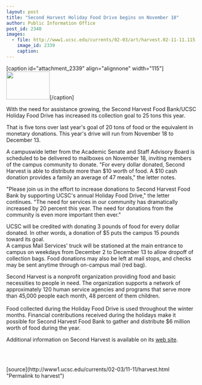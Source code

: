 ```yaml
---
layout: post
title: "Second Harvest Holiday Food Drive begins on November 18"
author: Public Information Office
post_id: 2340
images:
  - file: http://www1.ucsc.edu/currents/02-03/art/harvest.02-11-11.115.jpg
    image_id: 2339
    caption: 
---
```


[caption id="attachment_2339" align="alignnone" width="115"]<a href="http://localhost/mysite/wp-content/uploads/2002/11/harvest.02-11-11.115.jpg"><img class="size-full wp-image-2339" src="http://localhost/mysite/wp-content/uploads/2002/11/harvest.02-11-11.115.jpg" alt="" width="115" height="74" /></a>[/caption]
<p>
  With the need for assistance growing, the Second Harvest Food Bank/UCSC Holiday Food Drive has increased its collection goal to 25 tons this year.<br>
</p>
<p>
  That is five tons over last year's goal of 20 tons of food or the equivalent in monetary donations. This year's drive will run from November 18 to December 13.
</p>
<p>
  A campuswide letter from the Academic Senate and Staff Advisory Board is scheduled to be delivered to mailboxes on November 18, inviting members of the campus community to donate. "For every dollar donated, Second Harvest is able to distribute more than $10 worth of food. A $10 cash donation provides a family an average of 47 meals," the letter notes.
</p>
<p>
  "Please join us in the effort to increase donations to Second Harvest Food Bank by supporting UCSC's annual Holiday Food Drive," the letter continues. "The need for services in our community has dramatically increased by 20 percent this year. The need for donations from the community is even more important then ever."
</p>
<p>
  UCSC will be credited with donating 3 pounds of food for every dollar donated. In other words, a donation of $5 puts the campus 15 pounds toward its goal.<br>
  A campus Mail Services' truck will be stationed at the main entrance to campus on weekdays from December 2 to December 13 to allow dropoff of collection bags. Food donations may also be left at mail stops, and checks may be sent anytime through on-campus mail (red bag).
</p>
<p>
  Second Harvest is a nonprofit organization providing food and basic necessities to people in need. The organization supports a network of approximately 120 human service agencies and programs that serve more than 45,000 people each month, 48 percent of them children.<br>
  <br>
  Food collected during the Holiday Food Drive is used throughout the winter months. Financial contributions received during the holidays make it possible for Second Harvest Food Bank to gather and distribute $6 million worth of food during the year.
</p>
<p>
  Additional information on Second Harvest is available on its <a href="http://www.thefoodbank.org%20">web site</a>.
</p>
<p>
  <br>
  <br>

</p>
<p>

</p>
[source](http://www1.ucsc.edu/currents/02-03/11-11/harvest.html "Permalink to harvest")
